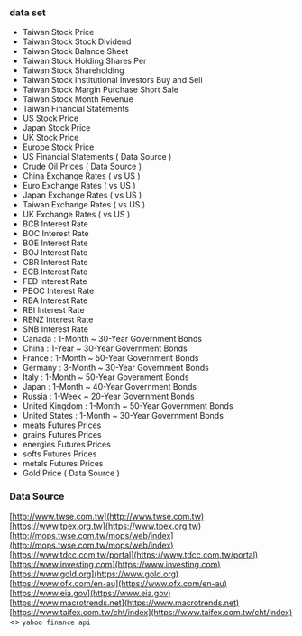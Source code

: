 ### data set

* Taiwan Stock Price 
* Taiwan Stock Stock Dividend
* Taiwan Stock Balance Sheet
* Taiwan Stock Holding Shares Per
* Taiwan Stock Shareholding
* Taiwan Stock Institutional Investors Buy and Sell
* Taiwan Stock Margin Purchase Short Sale
* Taiwan Stock Month Revenue
* Taiwan Financial Statements 
* US Stock Price
* Japan Stock Price
* UK Stock Price
* Europe Stock Price
* US Financial Statements ( Data Source  )
* Crude Oil Prices ( Data Source  )
* China Exchange Rates ( vs US )
* Euro Exchange Rates ( vs US )
* Japan Exchange Rates ( vs US )
* Taiwan Exchange Rates ( vs US )
* UK Exchange Rates ( vs US )
* BCB Interest Rate
* BOC Interest Rate
* BOE Interest Rate
* BOJ Interest Rate
* CBR Interest Rate
* ECB Interest Rate
* FED Interest Rate
* PBOC Interest Rate
* RBA Interest Rate
* RBI Interest Rate
* RBNZ Interest Rate
* SNB Interest Rate
* Canada : 1-Month ~ 30-Year Government Bonds 
* China : 1-Year ~ 30-Year Government Bonds 
* France : 1-Month ~ 50-Year Government Bonds 
* Germany : 3-Month ~ 30-Year Government Bonds 
* Italy : 1-Month ~ 50-Year Government Bonds 
* Japan : 1-Month ~ 40-Year Government Bonds 
* Russia : 1-Week ~ 20-Year Government Bonds 
* United Kingdom : 1-Month ~ 50-Year Government Bonds 
* United States : 1-Month ~ 30-Year Government Bonds 
* meats Futures Prices
* grains Futures Prices
* energies Futures Prices
* softs Futures Prices
* metals Futures Prices
* Gold Price ( Data Source  )


### Data Source <br>
[http://www.twse.com.tw](http://www.twse.com.tw)<br>
[https://www.tpex.org.tw](https://www.tpex.org.tw)<br>
[http://mops.twse.com.tw/mops/web/index](http://mops.twse.com.tw/mops/web/index)<br>
[https://www.tdcc.com.tw/portal](https://www.tdcc.com.tw/portal)<br>
[https://www.investing.com](https://www.investing.com)<br>
[https://www.gold.org](https://www.gold.org)<br>
[https://www.ofx.com/en-au](https://www.ofx.com/en-au)<br>
[https://www.eia.gov](https://www.eia.gov)<br>
[https://www.macrotrends.net](https://www.macrotrends.net)<br>
[https://www.taifex.com.tw/cht/index](https://www.taifex.com.tw/cht/index)<>
`yahoo finance api`<br>


